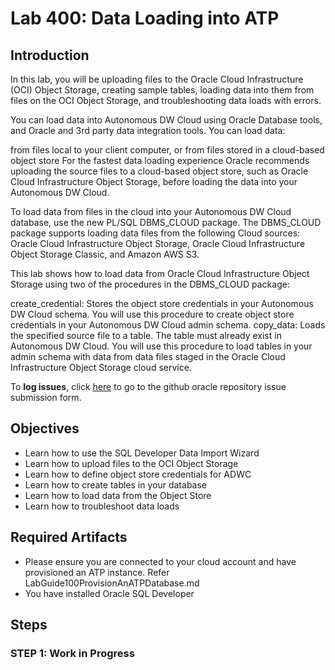 # Lab 400: Data Loading into ATP
## Introduction

In this lab, you will be uploading files to the Oracle Cloud Infrastructure (OCI) Object Storage, creating sample tables, loading data into them from files on the OCI Object Storage, and troubleshooting data loads with errors.

You can load data into Autonomous DW Cloud using Oracle Database tools, and Oracle and 3rd party data integration tools. You can load data:

from files local to your client computer, or
from files stored in a cloud-based object store
For the fastest data loading experience Oracle recommends uploading the source files to a cloud-based object store, such as Oracle Cloud Infrastructure Object Storage, before loading the data into your Autonomous DW Cloud.

To load data from files in the cloud into your Autonomous DW Cloud database, use the new PL/SQL DBMS_CLOUD package. The DBMS_CLOUD package supports loading data files from the following Cloud sources: Oracle Cloud Infrastructure Object Storage, Oracle Cloud Infrastructure Object Storage Classic, and Amazon AWS S3.

This lab shows how to load data from Oracle Cloud Infrastructure Object Storage using two of the procedures in the DBMS_CLOUD package:

create_credential: Stores the object store credentials in your Autonomous DW Cloud schema.
You will use this procedure to create object store credentials in your Autonomous DW Cloud admin schema.
copy_data: Loads the specified source file to a table. The table must already exist in Autonomous DW Cloud.
You will use this procedure to load tables in your admin schema with data from data files staged in the Oracle Cloud Infrastructure Object Storage cloud service.


To **log issues**, click [here](https://github.com/oracle/learning-library/issues/new) to go to the github oracle repository issue submission form.

## Objectives

- Learn how to use the SQL Developer Data Import Wizard
- Learn how to upload files to the OCI Object Storage
- Learn how to define object store credentials for ADWC
- Learn how to create tables in your database
- Learn how to load data from the Object Store
- Learn how to troubleshoot data loads

## Required Artifacts

- Please ensure you are connected to your cloud account and have provisioned an ATP instance. Refer LabGuide100ProvisionAnATPDatabase.md
- You have installed Oracle SQL Developer

## Steps

### **STEP 1: Work in Progress**